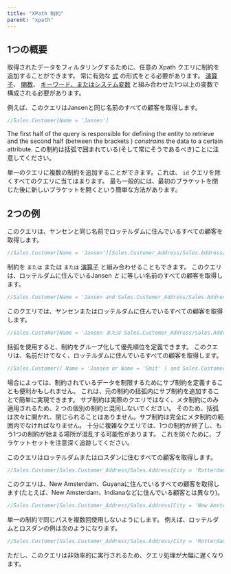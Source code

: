 ```yaml
---
title: "XPath 制約"
parent: "xpath"
---
```


## 1つの概要

取得されたデータをフィルタリングするために、任意の Xpath クエリに制約を追加することができます。 常に有効な [式](xpath-expressions) の形式をとる必要があります。 [演算子](xpath-operators)、 [関数](xpath-constraint-functions)、 [キーワード、またはシステム変数](xpath-keywords-and-system-variables) と組み合わせた1つ以上の変数で構成される必要があります。

例えば、このクエリはJansenと同じ名前のすべての顧客を取得します。

```java
//Sales.Customer[Name = 'Jansen']
```

The first half of the query is responsible for defining the entity to retrieve and the second half (between the brackets ) *constrains* the data to a certain attribute. この制約は括弧で囲まれている(そして常にそうであるべき)ことに注意してください。

単一のクエリに複数の制約を追加することができます。これは、 `id` クエリを除くすべてのクエリに当てはまります。 最も一般的には、最初のブラケットを閉じた後に新しいブラケットを開くという簡単な方法があります。

## 2つの例

このクエリは、ヤンセンと同じ名前でロッテルダムに住んでいるすべての顧客を取得します。

```java
//Sales.Customer[Name = 'Jansen'][Sales.Customer_Address/Sales.Address/City = 'Rotterdam']
```

制約を `または` または `または` [演算子](xpath-operators) と組み合わせることもできます。 このクエリは、ロッテルダムに住んでいるJansen *と* に等しい名前のすべての顧客を取得します。

```java
//Sales.Customer[Name = 'Jansen and Sales.Customer_Address/Sales.Address/City = 'Rotterdam']
```

このクエリでは、ヤンセンまたはロッテルダムに住んでいるすべての顧客を取得します。

```java
//Sales.Customer[Name = 'Jansen または Sales.Customer_Address/Sales.Address/City = 'Rotterdam']
```

括弧を使用すると、制約をグループ化して優先順位を定義できます。 このクエリは、名前だけでなく、ロッテルダムに住んでいるすべての顧客を取得します。

```java
//Sales.Customer[( Name = 'Jansen or Name = 'Smit' ) and Sales.Customer_Address/Sales.Address/City = 'Rotterdam']
```

場合によっては、制約されているデータを制限するためにサブ制約を定義することも便利かもしれません。 これは、元の制約の括弧内にサブ制約を追加することで簡単に実現できます。 サブ制約は実際のクエリではなく、メタ制約にのみ適用されるため、2 つの個別の制約と混同しないでください。 そのため、括弧は次々に開かれ、閉じられることはありません。サブ制約は完全にメタ制約の範囲内でなければなりません。 十分に複雑なクエリでは、1つの制約が終了し、もう1つの制約が始まる場所が混乱する可能性があります。 これを防ぐために、ブラケットセットを注意深く追跡してください。

このクエリはロッテルダムまたはロスダンに住むすべての顧客を取得します。

```java
//Sales.Customer[Sales.Customer_Address/Sales.Address[City = 'Rotterdam' or City = 'Losdun']]
```

このクエリは、New Amsterdam、Guyanaに住んでいるすべての顧客を取得します(たとえば、New Amsterdam、Indianaなどに住んでいる顧客とは異なり)。

```java
//Sales.Customer[Sales.Customer_Address/Sales.Address[City = 'New Amsterdam']/Sales.Adress_Country/Sales.Country/Name = 'Guyana']
```

単一の制約で同じパスを複数回使用しないようにします。 例えば、ロッテルダムとロスダンの例は次のようになります。

```java
//Sales.Customer[Sales.Customer_Address/Sales.Address/City = 'Rotterdam' or Sales.Customer_Address/Sales.Address/City = 'Losdun']
```

ただし、このクエリは非効率的に実行されるため、クエリ処理が大幅に遅くなります。
